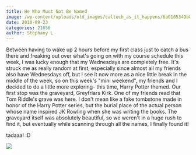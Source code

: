 ```yaml
---
title: He Who Must Not Be Named
image: /wp-content/uploads/old_images/caltech_as_it_happens/6a0105349b8251970b0134879a7942970c.jpg
date: 2010-09-23
categories: 21656
author: Stephany L
---
```



Between having to wake up 2 hours before my first class just to catch a bus there and freaking out over what's going on with my course schedule this week, I was lucky enough that my Wednesdays are completely free. It's struck me as really random at first, especially since almost all my friends also have Wednesdays off, but I see it now more as a nice little break in the middle of the week, so on this week's "mini weekend", my friends and I decided to do a little more exploring- this time, Harry Potter themed. Our first stop was the graveyard, Greyfriars Kirk. One of my friends read that Tom Riddle's grave was here. I don't mean like a fake tombstone made in honor of the Harry Potter series, but the burial place of the actual person whose name inspired JK Rowling when she was writing the books. The graveyard itself was absolutely beautiful, so we weren't in a huge rush to find it, but eventually while scanning through all the names, I finally found it! 

tadaaa! :D
 


![](/old_images/caltech_as_it_happens/6a0105349b8251970b0133f47a37dc970b.jpg)
